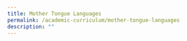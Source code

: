 ```yaml
---
title: Mother Tongue Languages
permalink: /academic-curriculum/mother-tongue-languages
description: ""
---
```

